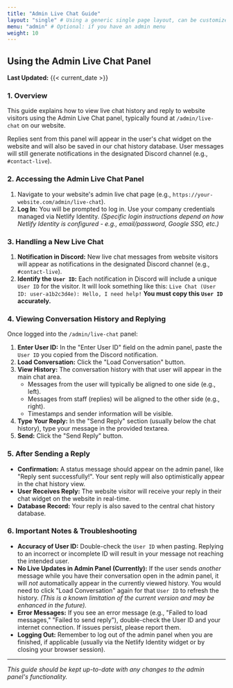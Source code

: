 ```yaml
---
title: "Admin Live Chat Guide"
layout: "single" # Using a generic single page layout, can be customized later
menu: "admin" # Optional: if you have an admin menu
weight: 10
---
```


## Using the Admin Live Chat Panel

**Last Updated:** {{< current_date >}} <!-- Placeholder for current date, Hugo can do this if configured -->

### 1. Overview

This guide explains how to view live chat history and reply to website visitors using the Admin Live Chat panel, typically found at `/admin/live-chat` on our website.

Replies sent from this panel will appear in the user's chat widget on the website and will also be saved in our chat history database. User messages will still generate notifications in the designated Discord channel (e.g., `#contact-live`).

### 2. Accessing the Admin Live Chat Panel

1.  Navigate to your website's admin live chat page (e.g., `https://your-website.com/admin/live-chat`).
2.  **Log In:** You will be prompted to log in. Use your company credentials managed via Netlify Identity. *(Specific login instructions depend on how Netlify Identity is configured - e.g., email/password, Google SSO, etc.)*

### 3. Handling a New Live Chat

1.  **Notification in Discord:** New live chat messages from website visitors will appear as notifications in the designated Discord channel (e.g., `#contact-live`).
2.  **Identify the `User ID`:** Each notification in Discord will include a unique `User ID` for the visitor. It will look something like this:
    `Live Chat (User ID: user-a1b2c3d4e): Hello, I need help!`
    **You must copy this `User ID` accurately.**

### 4. Viewing Conversation History and Replying

Once logged into the `/admin/live-chat` panel:

1.  **Enter User ID:** In the "Enter User ID" field on the admin panel, paste the `User ID` you copied from the Discord notification.
2.  **Load Conversation:** Click the "Load Conversation" button.
3.  **View History:** The conversation history with that user will appear in the main chat area.
    *   Messages from the user will typically be aligned to one side (e.g., left).
    *   Messages from staff (replies) will be aligned to the other side (e.g., right).
    *   Timestamps and sender information will be visible.
4.  **Type Your Reply:** In the "Send Reply" section (usually below the chat history), type your message in the provided textarea.
5.  **Send:** Click the "Send Reply" button.

### 5. After Sending a Reply

*   **Confirmation:** A status message should appear on the admin panel, like "Reply sent successfully!". Your sent reply will also optimistically appear in the chat history view.
*   **User Receives Reply:** The website visitor will receive your reply in their chat widget on the website in real-time.
*   **Database Record:** Your reply is also saved to the central chat history database.

### 6. Important Notes & Troubleshooting

*   **Accuracy of User ID:** Double-check the `User ID` when pasting. Replying to an incorrect or incomplete ID will result in your message not reaching the intended user.
*   **No Live Updates in Admin Panel (Currently):** If the user sends *another* message while you have their conversation open in the admin panel, it will *not* automatically appear in the currently viewed history. You would need to click "Load Conversation" again for that `User ID` to refresh the history. *(This is a known limitation of the current version and may be enhanced in the future).*
*   **Error Messages:** If you see an error message (e.g., "Failed to load messages," "Failed to send reply"), double-check the User ID and your internet connection. If issues persist, please report them.
*   **Logging Out:** Remember to log out of the admin panel when you are finished, if applicable (usually via the Netlify Identity widget or by closing your browser session).

---

*This guide should be kept up-to-date with any changes to the admin panel's functionality.*
